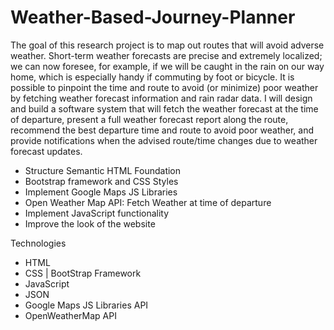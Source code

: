 # Weather-Based-Journey-Planner
The goal of this research project is to map out routes that will avoid adverse weather. Short-term weather forecasts are precise and extremely localized; we can now foresee, for example, if we will be caught in the rain on our way home, which is especially handy if commuting by foot or bicycle. It is possible to pinpoint the time and route to avoid (or minimize) poor weather by fetching weather forecast information and rain radar data. I will design and build a software system that will fetch the weather forecast at the time of departure, present a full weather forecast report along the route, recommend the best departure time and route to avoid poor weather, and provide notifications when the advised route/time changes due to weather forecast updates.

- Structure Semantic HTML Foundation
- Bootstrap framework and CSS Styles 
- Implement Google Maps JS Libraries
- Open Weather Map API: Fetch Weather at time of departure
- Implement JavaScript functionality
- Improve the look of the website


Technologies
- HTML
- CSS | BootStrap Framework
- JavaScript
- JSON
- Google Maps JS Libraries API
- OpenWeatherMap API
